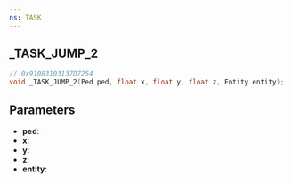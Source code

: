 ```yaml
---
ns: TASK
---
```

## _TASK_JUMP_2

```c
// 0x91083103137D7254
void _TASK_JUMP_2(Ped ped, float x, float y, float z, Entity entity);
```

## Parameters
* **ped**:
* **x**:
* **y**:
* **z**:
* **entity**:
